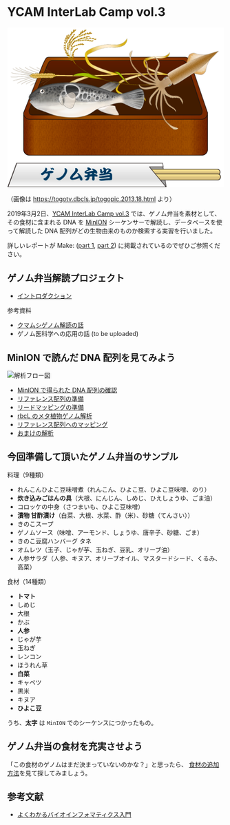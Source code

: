 # YCAM InterLab Camp vol.3

![Genome Bento](images/201306_genome_bento.png)

（画像は https://togotv.dbcls.jp/togopic.2013.18.html より）

2019年3月2日、[YCAM InterLab Camp vol.3](https://www.ycam.jp/events/2019/ycam-interlab-camp-vol3/) では、ゲノム弁当を素材として、その食材に含まれる DNA を [MinION](https://nanoporetech.com/products/minion) シーケンサーで解読し、データベースを使って解読した DNA 配列がどの生物由来のものか検索する実習を行いました。

詳しいレポートが Make: ([part 1](https://makezine.jp/blog/2019/03/ycaminterlabcamp3_part1.html), [part 2](https://makezine.jp/blog/2019/04/ycaminterlabcamp3_part2.html)) に掲載されているのでぜひご参照ください。

## ゲノム弁当解読プロジェクト

* [イントロダクション](slides/Introduction.pdf)

参考資料

* [クマムシゲノム解読の話](slides/Kumamushi.pdf)
* ゲノム医科学への応用の話 (to be uploaded)

## MinION で読んだ DNA 配列を見てみよう

![解析フロー図](images/AnalysisOverview２.png)

* [MinION で得られた DNA 配列の確認](Sequence_data.md)
* [リファレンス配列の準備](Genome_preparation.md)
* [リードマッピングの準備](Installation.md)
* [rbcL のメタ植物ゲノム解析](Metagenome_analysis.md)
* [リファレンス配列へのマッピング](Genome_analysis.md)
* [おまけの解析](Homework.md)

## 今回準備して頂いたゲノム弁当のサンプル

料理（9種類）

* れんこんひよこ豆味噌煮（れんこん、ひよこ豆、ひよこ豆味噌、のり）
* **炊き込みごはんの具**（大根、にんじん、しめじ、ひえしょうゆ、ごま油）
* コロッケの中身（さつまいも、ひよこ豆味噌）
* **漬物 甘酢漬け**（白菜、大根、水菜、酢（米）、砂糖（てんさい））
* きのこスープ
* ゲノムソース（味噌、アーモンド、しょうゆ、唐辛子、砂糖、ごま）
* きのこ豆腐ハンバーグ タネ
* オムレツ（玉子、じゃが芋、玉ねぎ、豆乳、オリーブ油）
* 人参サラダ（人参、キヌア、オリーブオイル、マスタードシード、くるみ、高菜）

食材（14種類）

* **トマト**
* しめじ
* 大根
* かぶ
* **人参**
* じゃが芋
* 玉ねぎ
* レンコン
* ほうれん草
* **白菜**
* キャベツ
* 黒米
* キヌア
* **ひよこ豆**

うち、**太字** は `MinION` でのシーケンスにつかったもの。

## ゲノム弁当の食材を充実させよう

「この食材のゲノムはまだ決まっていないのかな？」と思ったら、
[食材の追加方法](AdditionalGenomeBento.md)を見て探してみましょう。

## 参考文献

* [よくわかるバイオインフォマティクス入門](https://www.amazon.co.jp/dp/4065138213/)
